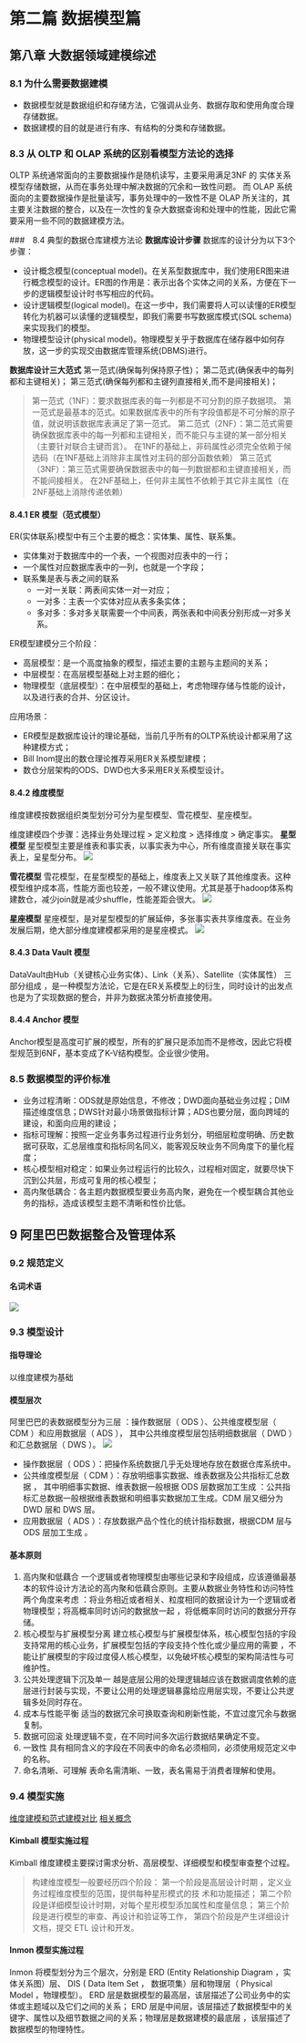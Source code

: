 # 第二篇 数据模型篇
## 第八章 大数据领域建模综述
### 8.1 为什么需要数据建模
- 数据模型就是数据组织和存储方法，它强调从业务、数据存取和使用角度合理存储数据。
- 数据建模的目的就是进行有序、有结构的分类和存储数据。

### 8.3 从 OLTP 和 OLAP 系统的区别看模型方法论的选择
OLTP 系统通常面向的主要数据操作是随机读写，主要采用满足3NF 的 实体关系模型存储数据，从而在事务处理中解决数据的冗余和一致性问题。
而 OLAP 系统面向的主要数据操作是批量读写，事务处理中的一致性不是 OLAP 所关注的，其主要关注数据的整合，以及在一次性的复杂大数据查询和处理中的性能，因此它需要采用一些不同的数据建模方法。

###　8.4 典型的数据仓库建模方法论
**数据库设计步骤**
数据库的设计分为以下3个步骤：

- 设计概念模型(conceptual model)。在关系型数据库中，我们使用ER图来进行概念模型的设计。ER图的作用是：表示出各个实体之间的关系，方便在下一步的逻辑模型设计时书写相应的代码。
- 设计逻辑模型(logical model)。在这一步中，我们需要将人可以读懂的ER模型转化为机器可以读懂的逻辑模型，即我们需要书写数据库模式(SQL schema)来实现我们的模型。
- 物理模型设计(physical model)。物理模型关乎于数据库在储存器中如何存放，这一步的实现交由数据库管理系统(DBMS)进行。

**数据库设计三大范式**
第一范式(确保每列保持原子性)；
第二范式(确保表中的每列都和主键相关)；
第三范式(确保每列都和主键列直接相关,而不是间接相关)；
> 第一范式（1NF）：要求数据库表的每一列都是不可分割的原子数据项。
第一范式是最基本的范式。如果数据库表中的所有字段值都是不可分解的原子值，就说明该数据库表满足了第一范式。
第二范式（2NF）：第二范式需要确保数据库表中的每一列都和主键相关，而不能只与主键的某一部分相关（主要针对联合主键而言）。
在1NF的基础上，非码属性必须完全依赖于候选码（在1NF基础上消除非主属性对主码的部分函数依赖）
第三范式（3NF）：第三范式需要确保数据表中的每一列数据都和主键直接相关，而不能间接相关。
在2NF基础上，任何非主属性不依赖于其它非主属性（在2NF基础上消除传递依赖）
#### 8.4.1 ER 模型（范式模型）
ER(实体联系)模型中有三个主要的概念：实体集、属性、联系集。
- 实体集对于数据库中的一个表，一个视图对应表中的一行；
- 一个属性对应数据库表中的一列，也就是一个字段；
- 联系集是表与表之间的联系
  - 一对一关联：两表间实体一对一对应；
  - 一对多：主表一个实体对应从表多条实体；
  - 多对多：多对多关联需要一个中间表，两张表和中间表分别形成一对多关系。

ER模型建模分三个阶段：
- 高层模型：是一个高度抽象的模型，描述主要的主题与主题间的关系；
- 中层模型：在高层模型基础上对主题的细化；
- 物理模型（底层模型）：在中层模型的基础上，考虑物理存储与性能的设计，以及进行表的合并、分区设计。

应用场景：
- ER模型是数据库设计的理论基础，当前几乎所有的OLTP系统设计都采用了这种建模方式；
- Bill Inom提出的数仓理论推荐采用ER关系模型建模；
- 数仓分层架构的ODS、DWD也大多采用ER关系模型设计。
#### 8.4.2 维度模型
维度建模按数据组织类型划分可分为星型模型、雪花模型、星座模型。

维度建模四个步骤：选择业务处理过程 > 定义粒度 > 选择维度 > 确定事实。
**星型模型**
星型模型主要是维表和事实表，以事实表为中心，所有维度直接关联在事实表上，呈星型分布。
![](阿里巴巴大数据之路研读笔记_img/2022-07-12-16-07-48.png)

**雪花模型**
雪花模型，在星型模型的基础上，维度表上又关联了其他维度表。这种模型维护成本高，性能方面也较差，一般不建议使用。尤其是基于hadoop体系构建数仓，减少join就是减少shuffle，性能差距会很大。
![](阿里巴巴大数据之路研读笔记_img/2022-07-12-16-09-41.png)

**星座模型**
星座模型，是对星型模型的扩展延伸，多张事实表共享维度表。在业务发展后期，绝大部分维度建模都采用的是星座模式。
![](阿里巴巴大数据之路研读笔记_img/2022-07-12-16-14-59.png)
#### 8.4.3 Data Vault 模型
DataVault由Hub（关键核心业务实体）、Link（关系）、Satellite（实体属性） 三部分组成 ，是一种模型方法论，它是在ER关系模型上的衍生，同时设计的出发点也是为了实现数据的整合，并非为数据决策分析直接使用。
#### 8.4.4 Anchor 模型
Anchor模型是高度可扩展的模型，所有的扩展只是添加而不是修改，因此它将模型规范到6NF，基本变成了K-V结构模型。企业很少使用。

### 8.5 数据模型的评价标准
- 业务过程清晰：ODS就是原始信息，不修改；DWD面向基础业务过程；DIM描述维度信息；DWS针对最小场景做指标计算；ADS也要分层，面向跨域的建设，和面向应用的建设；
- 指标可理解：按照一定业务事务过程进行业务划分，明细层粒度明确、历史数据可获取，汇总层维度和指标同名同义，能客观反映业务不同角度下的量化程度；
- 核心模型相对稳定：如果业务过程运行的比较久，过程相对固定，就要尽快下沉到公共层，形成可复用的核心模型；
- 高内聚低耦合：各主题内数据模型要业务高内聚，避免在一个模型耦合其他业务的指标，造成该模型主题不清晰和性价比低。

## 9 阿里巴巴数据整合及管理体系
### 9.2 规范定义
#### 名词术语
![](阿里巴巴大数据之路研读笔记_img/2022-07-12-16-46-10.png)

### 9.3 模型设计
#### 指导理论
以维度建模为基础

#### 模型层次
阿里巴巴的表数据模型分为三层 ：操作数据层（ ODS ）、公共维度模型层（ CDM ）和应用数据层（ ADS ）， 其中公共维度模型层包括明细数据层（ DWD ）和汇总数据层（ DWS ）。
![](阿里巴巴大数据之路研读笔记_img/2022-07-12-16-51-43.png)

- 操作数据层（ ODS ）：把操作系统数据几乎无处理地存放在数据仓库系统中。
- 公共维度模型层（ CDM ）：存放明细事实数据、维表数据及公共指标汇总数据 ， 其中明细事实数据、维表数据一般根据 ODS 层数据加工生成 ：公共指标汇总数据一般根据维表数据和明细事实数据加工生成。CDM 层又细分为 DWD 层和 DWS 层。
- 应用数据层（ ADS ）：存放数据产品个性化的统计指标数据，根据CDM 层与 ODS 层加工生成 。

#### 基本原则
1. 高内聚和低藕合
一个逻辑或者物理模型由哪些记录和字段组成，应该遵循最基本的软件设计方法论的高内聚和低藕合原则。主要从数据业务特性和访问特性两个角度来考虑 ：将业务相近或者相关、粒度相同的数据设计为一个逻辑或者物理模型；将高概率同时访问的数据放一起 ，将低概率同时访问的数据分开存储。
2. 核心模型与扩展模型分离
建立核心模型与扩展模型体系，核心模型包括的宇段支持常用的核心业务，扩展模型包括的字段支持个性化或少量应用的需要 ，不能让扩展模型的宇段过度侵人核心模型，以免破坏核心模型的架构简洁性与可维护性。
1. 公共处理逻辑下沉及单一
越是底层公用的处理逻辑越应该在数据调度依赖的底层进行封装与实现，不要让公用的处理逻辑暴露给应用层实现，不要让公共逻辑多处同时存在。
4. 成本与性能平衡
适当的数据冗余可换取查询和刷新性能，不宜过度冗余与数据复制。
5. 数据可回滚
处理逻辑不变，在不同时间多次运行数据结果确定不变。
6. 一致性
具有相同含义的字段在不同表中的命名必须相同，必须使用规范定义中的名称。
7. 命名清晰、可理解
表命名需清晰、一致，表名需易于消费者理解和使用。

### 9.4 模型实施
[维度建模和范式建模对比](https://zhuanlan.zhihu.com/p/362991213)
[相关概念](https://zhuanlan.zhihu.com/p/92705865)
####  Kimball 模型实施过程
Kimball 维度建模主要探讨需求分析、高层模型、详细模型和模型审查整个过程。
> 构建维度模型一般要经历四个阶段：
> 第一个阶段是高层设计时期 ，定义业务过程维度模型的范围，提供每种星形模式的技
> 术和功能描述；
> 第二个阶段是详细模型设计时期，对每个星形模型添加属性和度量信息；
> 第三个阶段是进行模型的审查、再设计和验证等工作，
> 第四个阶段是产生详细设计文档，提交 ETL 设计和开发。

#### Inmon 模型实施过程
Inmon 将模型划分为三个层次，分别是 ERD (Entity Relationship Diagram ，实体关系图）层、 DIS ( Data Item Set ， 数据项集）层和物理层（ Physical Model ，物理模型）。
ERD 层是数据模型的最高层，该层描述了公司业务中的实体或主题域以及它们之间的关系； ERD 层是中间层，该层描述了数据模型中的关键字、属性以及细节数据之间的关系；物理层是数据建模的最底层 ，该层描述了数据模型的物理特性。